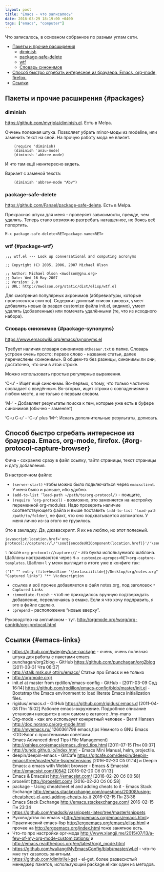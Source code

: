 ```yaml
---
layout: post
title: "Emacs - что записалось"
date: 2016-03-29 18:19:00 +0400
tags: ["emacs", "computer"]
---
```

Что записалось, в основном собранное по разным углам сети.

<!-- more -->

-   [Пакеты и прочие расширения](#packages)
	-   [diminish](#diminish)
	-   [package-safe-delete](#package-safe-delete)
	-   [wtf](#package-wtf)
	-   [Словарь синонимов](#package-synonyms)
-   [Способ быстро сгребать интересное из браузера. Emacs, org-mode, firefox.](#org-protocol-capture-browser)
-   [Ссылки](#emacs-links)


Пакеты и прочие расширения {#packages}
--------------------------

### diminish

<https://github.com/myrjola/diminish.el>. Есть в Melpa.

Оччень полезная штука. Позволяет убрать minor-моды из modeline, или заменить текст на свой. На прочую работу мода не влияет.

        (require 'diminish)
        (diminish 'anzu-mode)
        (diminish 'abbrev-mode)

И что там ещё неинтересно видеть.

Вариант с заменой текста:

        (diminish 'abbrev-mode "Abv")

### package-safe-delete

<https://github.com/Fanael/package-safe-delete>. Есть в Melpa.

Прекрасная штука для меня - проверяет зависимости, прежде, чем удалять. Теперь стало возможно разгребать натащенное, не боясь всё попортить.

    M-x package-safe-delete<RET>package-name<RET>

### wtf {#package-wtf}

    ;;; wtf.el --- Look up conversational and computing acronyms

    ;; Copyright (C) 2005, 2006, 2007 Michael Olson

    ;; Author: Michael Olson <mwolson@gnu.org>
    ;; Date: Wed 16-May-2007
    ;; Version: 2.0
    ;; URL: http://mwolson.org/static/dist/elisp/wtf.el

Для смотрения популярных акронимов (аббревиатуры, которые произносятся слитно). Содержит длинный список таковых, умеет добавлять новые (в раздел customize файла init.el, видимо), умеет удалять (добавленные) или помечать удалёнными (те, что из исходного набора).

### Словарь синонимов {#package-synonyms}

<https://www.emacswiki.org/emacs/synonyms.el>

Требует наличия словаря синонимов `mthesaur.txt` в папке. Словарь устроен очень просто: первое слово - название статьи, далее перечислены «синонимы». В общем-то без разницы, синонимы ли они, достаточно, что они в этой строке.

Можно использовать простые регулярные выражения.

‘C-u’ - Ищет ещё синонимы. Во-первых, к тому, что только частично совпадает с введённым. Во-вторых, ищет строки с совпадениями в любом месте, а не только с первым словом.

‘M–’ - Добавляет результаты поиска к тем, которые уже есть в буфере синонимов (обычно - заменяет)

‘C-u C-u’ - ‘C-u’ plus ‘M–’: Искать дополнительные результаты, дописать.

Способ быстро сгребать интересное из браузера. Emacs, org-mode, firefox. {#org-protocol-capture-browser}
------------------------------------------------------------------------

Фича - сохраняю сразу в файл ссылку, тайтл страницы, текст страницы и дату добавления.

В настроечном файле: 

- `(server-start)` чтобы можно было подключаться через `emacsclient`. У меня было и раньше, ибо удобно. 
- `(add-to-list ’load-path ~/path/to/org-protocol/)` - поищите, 
- `(require ’org-protocol)` - возможно, это заменяется на настройку переменной org-modules. Надо проверить наличие соответствующего файла и выше поставить `(add-to-list ’load-path /path/to/folder)`, не факт, что оно подхватывается автоматом. У меня лично из-за этого не грузилось.

Это в закладку. Да, джаваскрипт. Я их не люблю, но этот полезный.

    javascript:location.href='org-protocol://capture://l/'\sout{encodeURIComponent(location.href)}'/'\sout{encodeURIComponent(document.title)}'/'+encodeURIComponent(window.getSelection())

`l` после `org-protocol://capture://` - это буква используемого шаблона. Шаблоны настраиваются через `M-x customize-apropos<RET>org-capture-templates`. Шаблон `l` у меня выглядит в итоге уже в конфиге так:

    ("l" "" entry (file+headline "\textasciitilde{}/Desktop/org/notes.org" "Captured links") "** \%:description 

- ссылка и всё прочее добавляется в файл notes.org, под заголовок `* Captured Links`
- `:immediate-finish` - чтоб не приходилось вручную подтверждать добавление, переключаясь в емакс. Если я что хочу подправить, я это в файле сделаю.
- `:prepend` - расположение “новые вверху”.

Руководство на английском - тут. <http://orgmode.org/worg/org-contrib/org-protocol.html>

Ссылки {#emacs-links}
------

-   https://github.com/jwiegley/use-package - очень, очень полезная штука для работы с пакетами emacs.
-   punchagan/org2blog - GitHub <https://github.com/punchagan/org2blog> \[2011-03-31 Чтв 08:37\]
-   http://xtalk.msk.su/ ott/ru/emacs/ Статьи про Emacs и не только
-   http://orgmode.org/
-   init.el at master from rpdillon/emacs-config - GitHub - \[2011-03-09 Срд 16:14\] https://github.com/rpdillon/emacs-config/blob/master/init.el - Bootstrap the Emacs environment to load literate Emacs initialization files.
-   rigidus/.emacs.d - GitHub <https://github.com/rigidus/.emacs.d> \[2011-04-08 Птн 15:02\] Рабочее emacs-окружение. Подробное описание установки находится в нем самом в каталоге ./my-mans
-   Org-mode - как его использует конкретный человек - Bernt Hansen http://doc.norang.ca/org-mode.html
-   http://myemacs.ru/ 1260361799 emacs,tips Немного о GNU Emacs &lt;DD&gt;Блог с простенькими советами
-   Emacs Advanced dired Tips (File Management) <http://xahlee.org/emacs/emacs_dired_tips.html> \[2011-07-15 Птн 00:37\]
-   <http://tuhdo.github.io/index.html> - Emacs Mini Manual, helm, projectile.
-   deepin/deepin-emacs - GitCafe https://gitcafe.com/deepin/deepin-emacs/tree/master/site-lisp/extensions \[2016-02-20 Сб 01:14\] и Deepin Emacs: a emacs with Webkit browser - Emacs & Emacsist http://emacsist.com/10542 \[2016-02-20 Сб 01:13\]
-   Emacs & Emacsist http://emacsist.com/ \[2016-02-20 Сб 00:58\]
-   proselint http://proselint.com/ \[2016-02-20 Сб 00:58\]
-   package - Using cheatsheet.el and adding cheats to it - Emacs Stack Exchange http://emacs.stackexchange.com/questions/20308/using-cheatsheet-el-and-adding-cheats-to-it 2016-02-15 Пн 23:38
-   Emacs Stack Exchange http://emacs.stackexchange.com/ 2016-02-15 Пн 23:34
-   https://github.com/madsdk/yasnippets-latex/tree/master/snippets
-   Руководство по emacs &lt;http://ergoemacs.org/emacs/emacs.html&gt;
-   Практический emacs-lisp http://ergoemacs.org/emacs/elisp.html и прочее на http://ergoemacs.org/index.html тоже занятное есть.
-   Что-то про настройки орг-мода http://www.xiangji.me/2015/07/13/a-few-of-my-org-mode-customizations/ и http://emacs.readthedocs.org/en/latest/org\_mode.html
-   https://github.com/wuliang/MyEmacsConfig/blob/master/wl.el - что-то мне тут казалось занятным.
-   https://github.com/dimitri/el-get - el-get, более развесистый менеджер пакетов, использующий package.el как один из методов.
